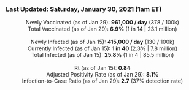 ### Last Updated: Saturday, January 30, 2021 (1am ET)
<p align="center">
Newly Vaccinated (as of Jan 29): <b>961,000 / day</b>
(378 / 100k)<br>
Total Vaccinated (as of Jan 29): <b>6.9%</b>
(1 in 14 | 23.1 million)<br>
<br>
Newly Infected (as of Jan 15): <b>415,000 / day</b> 
(130 / 100k)<br>
Currently Infected (as of Jan 15): <b>1 in 40</b>
(2.3% | 7.8 million)<br>
Total Infected (as of Jan 15): <b>25.8%</b>
(1 in 4 | 85.5 million)<br>
<br>
Rt (as of Jan 15): <b>0.84</b><br>
Adjusted Positivity Rate (as of Jan 29): <b>8.1%</b><br>
Infection-to-Case Ratio (as of Jan 29): <b>2.7</b> (37% detection rate)</p>